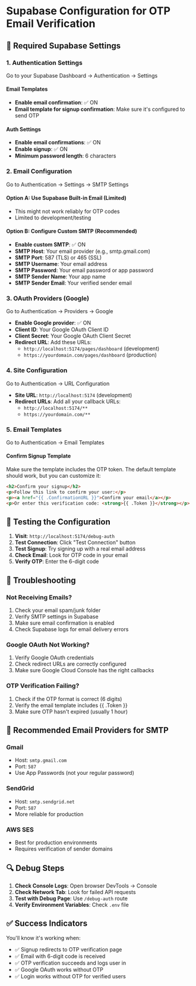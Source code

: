 # Supabase Configuration for OTP Email Verification

## 🔧 Required Supabase Settings

### 1. **Authentication Settings**
Go to your Supabase Dashboard → Authentication → Settings

#### Email Templates
- **Enable email confirmation**: ✅ ON
- **Email template for signup confirmation**: Make sure it's configured to send OTP

#### Auth Settings
- **Enable email confirmations**: ✅ ON
- **Enable signup**: ✅ ON  
- **Minimum password length**: 6 characters

### 2. **Email Configuration**
Go to Authentication → Settings → SMTP Settings

#### Option A: Use Supabase Built-in Email (Limited)
- This might not work reliably for OTP codes
- Limited to development/testing

#### Option B: Configure Custom SMTP (Recommended)
- **Enable custom SMTP**: ✅ ON
- **SMTP Host**: Your email provider (e.g., smtp.gmail.com)
- **SMTP Port**: 587 (TLS) or 465 (SSL)
- **SMTP Username**: Your email address
- **SMTP Password**: Your email password or app password
- **SMTP Sender Name**: Your app name
- **SMTP Sender Email**: Your verified sender email

### 3. **OAuth Providers (Google)**
Go to Authentication → Providers → Google

- **Enable Google provider**: ✅ ON
- **Client ID**: Your Google OAuth Client ID
- **Client Secret**: Your Google OAuth Client Secret
- **Redirect URL**: Add these URLs:
  - `http://localhost:5174/pages/dashboard` (development)
  - `https://yourdomain.com/pages/dashboard` (production)

### 4. **Site Configuration**
Go to Authentication → URL Configuration

- **Site URL**: `http://localhost:5174` (development)
- **Redirect URLs**: Add all your callback URLs:
  - `http://localhost:5174/**`
  - `https://yourdomain.com/**`

### 5. **Email Templates**
Go to Authentication → Email Templates

#### Confirm Signup Template
Make sure the template includes the OTP token. The default template should work, but you can customize it:

```html
<h2>Confirm your signup</h2>
<p>Follow this link to confirm your user:</p>
<p><a href="{{ .ConfirmationURL }}">Confirm your email</a></p>
<p>Or enter this verification code: <strong>{{ .Token }}</strong></p>
```

## 🚀 Testing the Configuration

1. **Visit**: `http://localhost:5174/debug-auth`
2. **Test Connection**: Click "Test Connection" button
3. **Test Signup**: Try signing up with a real email address
4. **Check Email**: Look for OTP code in your email
5. **Verify OTP**: Enter the 6-digit code

## 🐛 Troubleshooting

### Not Receiving Emails?
1. Check your email spam/junk folder
2. Verify SMTP settings in Supabase
3. Make sure email confirmation is enabled
4. Check Supabase logs for email delivery errors

### Google OAuth Not Working?
1. Verify Google OAuth credentials
2. Check redirect URLs are correctly configured
3. Make sure Google Cloud Console has the right callbacks

### OTP Verification Failing?
1. Check if the OTP format is correct (6 digits)
2. Verify the email template includes {{ .Token }}
3. Make sure OTP hasn't expired (usually 1 hour)

## 📧 Recommended Email Providers for SMTP

### Gmail
- Host: `smtp.gmail.com`
- Port: `587`
- Use App Passwords (not your regular password)

### SendGrid
- Host: `smtp.sendgrid.net`
- Port: `587`
- More reliable for production

### AWS SES
- Best for production environments
- Requires verification of sender domains

## 🔍 Debug Steps

1. **Check Console Logs**: Open browser DevTools → Console
2. **Check Network Tab**: Look for failed API requests
3. **Test with Debug Page**: Use `/debug-auth` route
4. **Verify Environment Variables**: Check `.env` file

## ✅ Success Indicators

You'll know it's working when:
- ✅ Signup redirects to OTP verification page
- ✅ Email with 6-digit code is received
- ✅ OTP verification succeeds and logs user in
- ✅ Google OAuth works without OTP
- ✅ Login works without OTP for verified users
